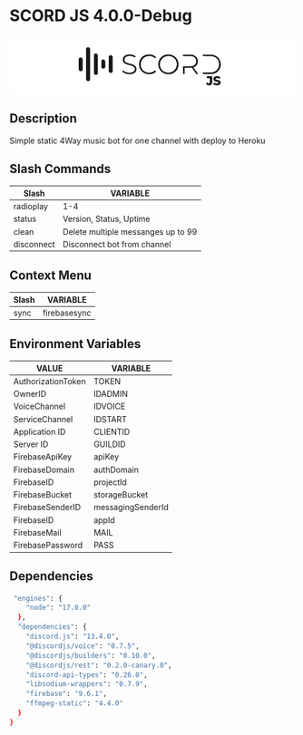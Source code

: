 # SCORD JS 4.0.0-Debug

![Scord-JS.png](assets/Scord-JS.png)

## Description

Simple static 4Way music bot for one channel with deploy to Heroku 

## Slash Commands

| Slash | VARIABLE |
| -------- | ------ |
| radioplay | 1-4 |
| status | Version, Status, Uptime |
| clean | Delete multiple messanges up to 99 |
| disconnect | Disconnect bot from channel |

## Context Menu

| Slash | VARIABLE |
| -------- | ------ |
| sync | firebasesync |

## Environment Variables

| VALUE | VARIABLE |
| -------- | ------ |
| AuthorizationToken | TOKEN |
| OwnerID | IDADMIN |
| VoiceChannel | IDVOICE |
| ServiceChannel | IDSTART |
| Application ID | CLIENTID |
| Server ID | GUILDID |
| FirebaseApiKey | apiKey |
| FirebaseDomain | authDomain |
| FirebaseID | projectId |
| FirebaseBucket | storageBucket |
| FirebaseSenderID | messagingSenderId |
| FirebaseID | appId |
| FirebaseMail | MAIL |
| FirebasePassword | PASS |

## Dependencies

```sh
 "engines": {
    "node": "17.0.0"
  },
  "dependencies": {
    "discord.js": "13.4.0",
    "@discordjs/voice": "0.7.5",
    "@discordjs/builders": "0.10.0",
    "@discordjs/rest": "0.2.0-canary.0",
    "discord-api-types": "0.26.0",
    "libsodium-wrappers": "0.7.9",
    "firebase": "9.6.1",
    "ffmpeg-static": "4.4.0"
  }
}
```
